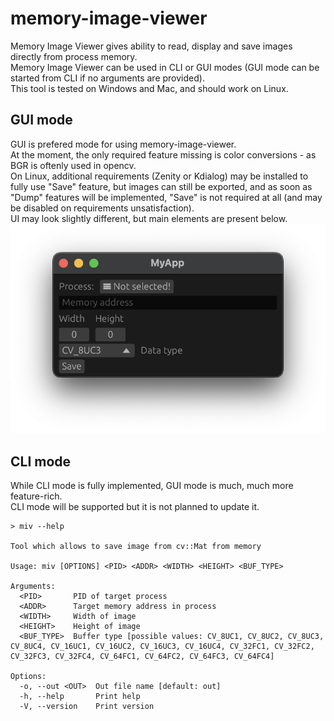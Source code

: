 # memory-image-viewer

Memory Image Viewer gives ability to read, display and save images directly
from process memory.\
Memory Image Viewer can be used in CLI or GUI modes (GUI mode can be started
from CLI if no arguments are provided).\
This tool is tested on Windows and Mac, and should work on Linux.

## GUI mode

GUI is prefered mode for using memory-image-viewer.\
At the moment, the only required feature missing is color conversions - as BGR is oftenly used in opencv.\
On Linux, additional requirements (Zenity or Kdialog) may be installed to fully use "Save" feature, but images can still be exported, and as soon as "Dump" features will be implemented, "Save" is not required at all (and may be disabled on requirements unsatisfaction).\
UI may look slightly different, but main elements are present below.
![miv GUI](/assets/interface.png)

## CLI mode

While CLI mode is fully implemented, GUI mode is much, much more feature-rich.\
CLI mode will be supported but it is not planned to update it.

```
> miv --help

Tool which allows to save image from cv::Mat from memory

Usage: miv [OPTIONS] <PID> <ADDR> <WIDTH> <HEIGHT> <BUF_TYPE>

Arguments:
  <PID>       PID of target process
  <ADDR>      Target memory address in process
  <WIDTH>     Width of image
  <HEIGHT>    Height of image
  <BUF_TYPE>  Buffer type [possible values: CV_8UC1, CV_8UC2, CV_8UC3, CV_8UC4, CV_16UC1, CV_16UC2, CV_16UC3, CV_16UC4, CV_32FC1, CV_32FC2, CV_32FC3, CV_32FC4, CV_64FC1, CV_64FC2, CV_64FC3, CV_64FC4]

Options:
  -o, --out <OUT>  Out file name [default: out]
  -h, --help       Print help
  -V, --version    Print version
```
